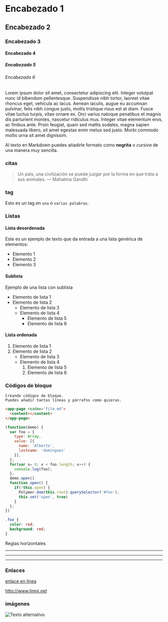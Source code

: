 # Encabezado 1
## Encabezado 2
### Encabezado 3
#### Encabezado 4
##### Encabezado 5
###### Encabezado 6

Lorem ipsum dolor sit amet, consectetur adipiscing elit. Integer volutpat nunc id bibendum pellentesque. Suspendisse nibh tortor, laoreet vitae rhoncus eget, vehicula ac lacus. Aenean iaculis, augue eu accumsan pulvinar, felis nibh congue justo, mollis tristique risus est at diam. Fusce vitae luctus turpis, vitae ornare ex. Orci varius natoque penatibus et magnis dis parturient montes, nascetur ridiculus mus. Integer vitae elementum eros, ac finibus ante. Proin feugiat, quam sed mattis sodales, magna sapien malesuada libero, sit amet egestas enim metus sed justo. Morbi commodo mollis urna sit amet dignissim.


Al texto en Markdown puedes añadirle formato como **negrita** o *cursiva* de una manera muy sencilla.

### citas

> Un país, una civilización se puede juzgar por la forma en que trata a sus animales.  — Mahatma Gandhi

### tag

Esto es un tag en `una` o `varias palabras`.

### Listas

#### Lista desordenada
Este es un ejemplo de texto que da entrada a una lista genérica de elementos:

- Elemento 1
- Elemento 2
- Elemento 3

#### Sublista
Ejemplo de una lista con sublista

- Elemento de lista 1
- Elemento de lista 2
    - Elemento de lista 3
    - Elemento de lista 4
        - Elemento de lista 5
        - Elemento de lista 6

#### Lista ordenada

1. Elemento de lista 1
2.  Elemento de lista 2
    - Elemento de lista 3
    - Elemento de lista 4
        1. Elemento de lista 5
        2. Elemento de lista 6

### Códigos de bloque

~~~
Creando códigos de bloque.
Puedes añadir tantas líneas y párrafos como quieras.  
~~~

```html
<app-page readme="file.md">
  <content></content>
</app-page>
```

```js
(function(demo) {
  var foo = {
    type: Array,
    value: [{
      name: 'Alberto',
      lastname: 'dominguez'
    }],
  };
  for(var x= 0; x < foo.length; x++) {
    console.log(foo);
  };
  demo.open()
  function open() {
    if(!this.open) {
      Polymer.dom(this.root).querySelector('#foo');
      this.set('open', true)
    }
  };
})
```

```css
.foo {
  color: red;
  background: red;
}
```

Reglas horizontales

***
---
___

### Enlaces

[enlace en línea](http://www.limni.net)

<http://www.limni.net>

### imágenes

![Texto alternativo](http://lorempixel.com/400/200/sports/)
